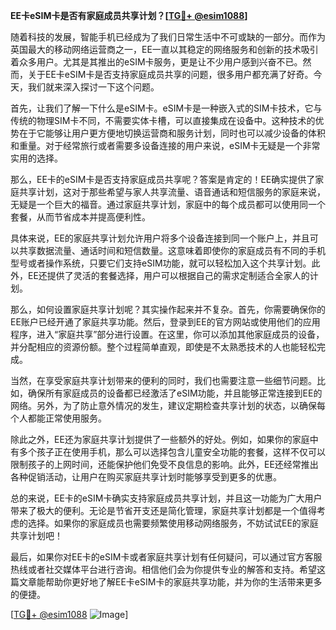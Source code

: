 **EE卡eSIM卡是否有家庭成员共享计划？[[TG💪+ @esim1088](https://t.me/s/esim1088)]**

随着科技的发展，智能手机已经成为了我们日常生活中不可或缺的一部分。而作为英国最大的移动网络运营商之一，EE一直以其稳定的网络服务和创新的技术吸引着众多用户。尤其是其推出的eSIM卡服务，更是让不少用户感到兴奋不已。然而，关于EE卡eSIM卡是否支持家庭成员共享的问题，很多用户都充满了好奇。今天，我们就来深入探讨一下这个问题。

首先，让我们了解一下什么是eSIM卡。eSIM卡是一种嵌入式的SIM卡技术，它与传统的物理SIM卡不同，不需要实体卡槽，可以直接集成在设备中。这种技术的优势在于它能够让用户更方便地切换运营商和服务计划，同时也可以减少设备的体积和重量。对于经常旅行或者需要多设备连接的用户来说，eSIM卡无疑是一个非常实用的选择。

那么，EE卡的eSIM卡是否支持家庭成员共享呢？答案是肯定的！EE确实提供了家庭共享计划，这对于那些希望与家人共享流量、语音通话和短信服务的家庭来说，无疑是一个巨大的福音。通过家庭共享计划，家庭中的每个成员都可以使用同一个套餐，从而节省成本并提高便利性。

具体来说，EE的家庭共享计划允许用户将多个设备连接到同一个账户上，并且可以共享数据流量、通话时间和短信数量。这意味着即使你的家庭成员有不同的手机型号或者操作系统，只要它们支持eSIM功能，就可以轻松加入这个共享计划。此外，EE还提供了灵活的套餐选择，用户可以根据自己的需求定制适合全家人的计划。

那么，如何设置家庭共享计划呢？其实操作起来并不复杂。首先，你需要确保你的EE账户已经开通了家庭共享功能。然后，登录到EE的官方网站或使用他们的应用程序，进入“家庭共享”部分进行设置。在这里，你可以添加其他家庭成员的设备，并分配相应的资源份额。整个过程简单直观，即使是不太熟悉技术的人也能轻松完成。

当然，在享受家庭共享计划带来的便利的同时，我们也需要注意一些细节问题。比如，确保所有家庭成员的设备都已经激活了eSIM功能，并且能够正常连接到EE的网络。另外，为了防止意外情况的发生，建议定期检查共享计划的状态，以确保每个人都能正常使用服务。

除此之外，EE还为家庭共享计划提供了一些额外的好处。例如，如果你的家庭中有多个孩子正在使用手机，那么可以选择包含儿童安全功能的套餐，这样不仅可以限制孩子的上网时间，还能保护他们免受不良信息的影响。此外，EE还经常推出各种促销活动，让用户在购买家庭共享计划时能够享受到更多的优惠。

总的来说，EE卡的eSIM卡确实支持家庭成员共享计划，并且这一功能为广大用户带来了极大的便利。无论是节省开支还是简化管理，家庭共享计划都是一个值得考虑的选择。如果你的家庭成员也需要频繁使用移动网络服务，不妨试试EE的家庭共享计划吧！

最后，如果你对EE卡的eSIM卡或者家庭共享计划有任何疑问，可以通过官方客服热线或者社交媒体平台进行咨询。相信他们会为你提供专业的解答和支持。希望这篇文章能帮助你更好地了解EE卡eSIM卡的家庭共享功能，并为你的生活带来更多的便捷。

[[TG💪+ @esim1088](https://t.me/s/esim1088) ![Image](https://i.postimg.cc/4NQfJmqS/Snipaste-2025-05-13-00-14-12.png)]
